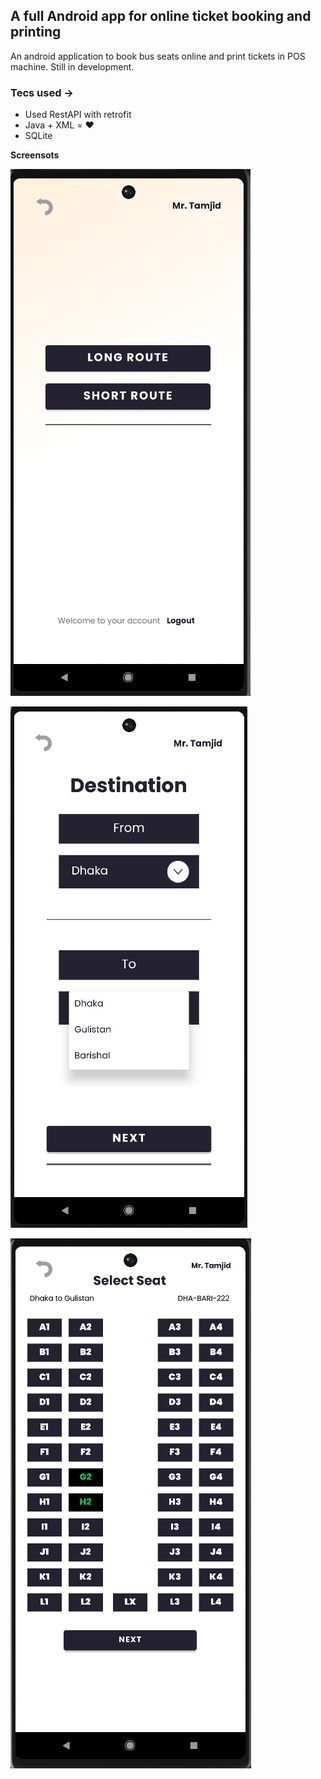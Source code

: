 ## A full Android app for online ticket booking and printing

An android application to book bus seats online and print tickets in POS machine. Still in development.

### Tecs used ->

* Used RestAPI with retrofit
* Java + XML = ❤️
* SQLite

**Screensots**

![](assets/20230322_132855_1.png)

![](assets/20230322_132900_2.png)

![](assets/20230322_132905_3.png)
